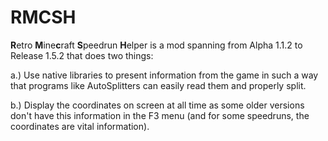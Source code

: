# RMCSH

**R**etro **M**ine**c**raft **S**peedrun **H**elper is a mod spanning from Alpha 1.1.2 to Release 1.5.2 that does two things:

a.) Use native libraries to present information from the game in such a way that programs like AutoSplitters can easily read them and properly split.

b.) Display the coordinates on screen at all time as some older versions don't have this information in the F3 menu (and for some speedruns, the coordinates are vital information).

